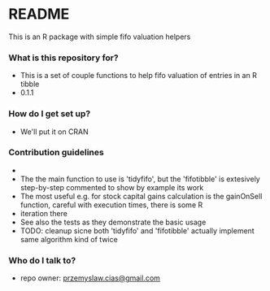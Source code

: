 # README #

This is an R package with simple fifo valuation helpers

### What is this repository for? ###

* This is a set of couple functions to help fifo valuation of entries in an R tibble
* 0.1.1


### How do I get set up? ###

* We'll put it on CRAN

### Contribution guidelines ###

* 
* The the main function to use is 'tidyfifo', but the 'fifotibble' is extesively step-by-step commented to show by example its work 
* The most useful e.g. for stock capital gains calculation is the gainOnSell function, careful with execution times, there is some R 
*    iteration there
* See also the tests as they demonstrate the basic usage
* TODO: cleanup sicne both 'tidyfifo' and 'fifotibble' actually implement same algorithm kind of twice


### Who do I talk to? ###

* repo owner:  przemyslaw.cias@gmail.com

